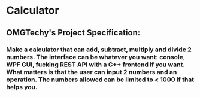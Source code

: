 # Calculator

## OMGTechy's Project Specification:
### Make a calculator that can add, subtract, multiply and divide 2 numbers. The interface can be whatever you want: console, WPF GUI, fucking REST API with a C++ frontend if you want. What matters is that the user can input 2 numbers and an operation. The numbers allowed can be limited to < 1000 if that helps you.